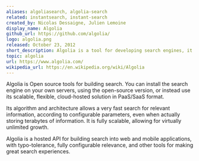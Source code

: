 ```yaml
---
aliases: algoliasearch, algolia-search
related: instantsearch, instant-search
created_by: Nicolas Dessaigne, Julien Lemoine
display_name: Algolia
github_url: https://github.com/algolia/
logo: algolia.png
released: October 23, 2012
short_description: Algolia is a tool for developing search engines, it offers an API for flexible and scalable search in web and mobile applications
topic: algolia
url: https://www.algolia.com/
wikipedia_url: https://en.wikipedia.org/wiki/Algolia
---
```

Algolia is Open source tools for building search. You can install the search engine on your own servers, using the open-source version, or instead use its scalable, flexible, cloud-hosted solution in PaaS/SaaS format.

Its algorithm and architecture allows a very fast search for relevant information, according to configurable parameters, even when actually storing terabytes of information. It is fully scalable, allowing for virtually unlimited growth.

Algolia is a hosted API for building search into web and mobile applications, with typo-tolerance, fully configurable relevance, and other tools for making great search experiences.